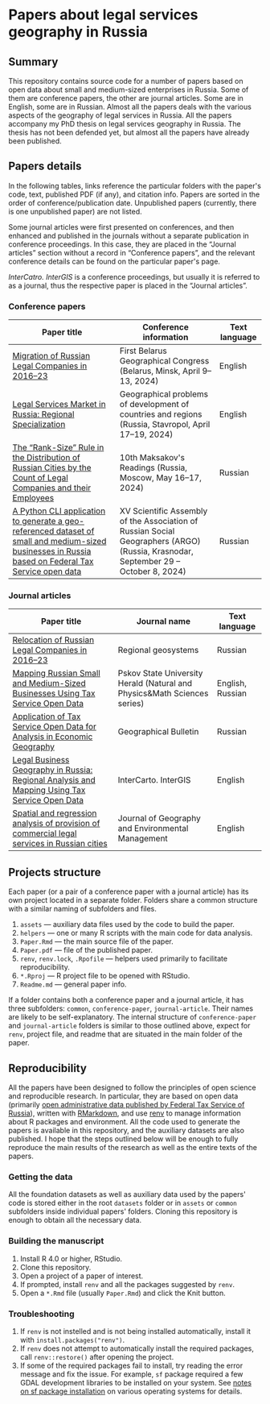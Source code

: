 # Papers about legal services geography in Russia

## Summary

This repository contains source code for a number of papers based on open data about small and medium-sized enterprises in Russia. Some of them are conference papers, the other are journal articles. Some are in English, some are in Russian. Almost all the papers deals with the various aspects of the geography of legal services in Russia. All the papers accompany my PhD thesis on legal services geography in Russia. The thesis has not been defended yet, but almost all the papers have already been published.

## Papers details

In the following tables, links reference the particular folders with the paper's code, text, published PDF (if any), and citation info. Papers are sorted in the order of conference/publication date. Unpublished papers (currently, there is one unpublished paper) are not listed.

Some journal articles were first presented on conferences, and then enhanced and published in the journals without a separate publication in conference proceedings. In this case, they are placed in the “Journal articles” section without a record in “Conference papers”, and the relevant conference details can be found on the particular paper's page.

*InterCatro. InterGIS* is a conference proceedings, but usually it is referred to as a journal, thus the respective paper is placed in the “Journal articles”.

### Conference papers

| Paper title | Conference information | Text language |
| -- | -- | -- |
| [Migration of Russian Legal Companies in 2016–23](legal-companies-migration) | First Belarus Geographical Congress (Belarus, Minsk, April 9–13, 2024) | English |
| [Legal Services Market in Russia: Regional Specialization](legal-companies-regional-specialization) | Geographical problems of development of countries and regions (Russia, Stavropol, April 17–19, 2024) | English |
| [The “Rank-Size” Rule in the Distribution of Russian Cities by the Count of Legal Companies and their Employees](legal-companies-zipf-law) | 10th Maksakov's Readings (Russia, Moscow, May 16–17, 2024) | Russian |
| [A Python CLI application to generate a geo-referenced dataset of small and medium-sized businesses in Russia based on Federal Tax Service open data](fts-open-data-cli-app) | XV Scientific Assembly of the Association of Russian Social Geographers (ARGO) (Russia, Krasnodar, September 29 – October 8, 2024) | Russian |

### Journal articles

| Paper title | Journal name | Text language |
| -- | -- | -- |
| [Relocation of Russian Legal Companies in 2016–23](legal-companies-migration) | Regional geosystems | Russian |
| [Mapping Russian Small and Medium-Sized Businesses Using Tax Service Open Data](law-firms-mapping) | Pskov State University Herald (Natural and Physics&Math Sciences series) | English, Russian |
| [Application of Tax Service Open Data for Analysis in Economic Geography](fts-open-data-in-economic-geography) | Geographical Bulletin | Russian |
| [Legal Business Geography in Russia: Regional Analysis and Mapping Using Tax Service Open Data](law-firms-geography) | InterCarto. InterGIS | English |
| [Spatial and regression analysis of provision of commercial legal services in Russian cities](legal-services-provision) | Journal of Geography and Environmental Management | English |

## Projects structure

Each paper (or a pair of a conference paper with a journal article) has its own project located in a separate folder. Folders share a common structure with a similar naming of subfolders and files.

1. `assets` — auxiliary data files used by the code to build the paper.
2. `helpers` — one or many R scripts with the main code for data analysis.
3. `Paper.Rmd` — the main source file of the paper.
4. `Paper.pdf` — file of the published paper.
5. `renv`, `renv.lock`, `.Rpofile` — helpers used primarily to facilitate reproducibility.
6. `*.Rproj` — R project file to be opened with RStudio.
7. `Readme.md` — general paper info.

If a folder contains both a conference paper and a journal article, it has three subfolders: `common`, `conference-paper`, `journal-article`. Their names are likely to be self-explanatory. The internal structure of `conference-paper` and `journal-article` folders is similar to those outlined above, expect for `renv`, project file, and readme that are situated in the main folder of the paper.

## Reproducibility

All the papers have been designed to follow the principles of open science and reproducible research. In particular, they are based on open data (primarily [open administrative data published by Federal Tax Service of Russia](https://www.nalog.gov.ru/opendata/)), written with [RMarkdown](https://rmarkdown.rstudio.com/), and use [renv](https://rstudio.github.io/renv/index.html) to manage information about R packages and environment. All the code used to generate the papers is available in this repository, and the auxiliary datasets are also published. I hope that the steps outlined below will be enough to fully reproduce the main results of the research as well as the entire texts of the papers.

### Getting the data

All the foundation datasets as well as auxiliary data used by the papers' code is stored either in the root `datasets` folder or in `assets` or `common` subfolders inside individual papers' folders. Cloning this repository is enough to obtain all the necessary data.

### Building the manuscript

1. Install R 4.0 or higher, RStudio.
2. Clone this repository.
3. Open a project of a paper of interest.
4. If prompted, install `renv` and all the packages suggested by `renv`.
5. Open a `*.Rmd` file (usually `Paper.Rmd`) and click the Knit button.

### Troubleshooting

1. If `renv` is not instelled and is not being installed automatically, install it with `install.packages("renv")`.
2. If `renv` does not attempt to automatically install the required packages, call `renv::restore()` after opening the project.
3. If some of the required packages fail to install, try reading the error message and fix the issue. For example, `sf` package required a few GDAL development libraries to be installed on your system. See [notes on sf package installation](https://r-spatial.github.io/sf/#installing) on various operating systems for details.


